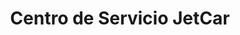 ---
title: "Centro de Servicio JetCar"
url: /anselmo-llorente/centro-de-servicio-jetcar/
shop: reparación de automóviles
---